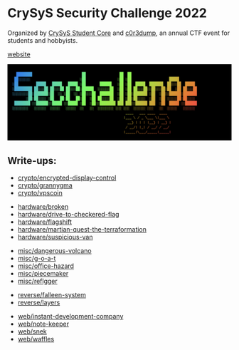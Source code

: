 # CrySyS Security Challenge 2022

Organized by [CrySyS Student Core](https://core.crysys.hu) and [c0r3dump](https://ctftime.org/team/65521), an annual CTF event for students
and hobbyists.

[website](https://secchallenge.crysys.hu)

![](img.png)

## Write-ups:


- [crypto/encrypted-display-control](./crypto/encrypted-display-control/solution/README.md)
- [crypto/grannygma](./crypto/grannygma/solution/README.md)
- [crypto/vpscoin](./crypto/vpscoin/solution/README.md)
<!-- -->
- [hardware/broken](./hardware/broken/solution/README.md)
- [hardware/drive-to-checkered-flag](./hardware/drive-to-checkered-flag/solution/README.md)
- [hardware/flagshift](./hardware/flagshift/solution/README.md)
- [hardware/martian-quest-the-terraformation](./hardware/martian-quest-the-terraformation/solution/README.md)
- [hardware/suspicious-van](./hardware/suspicious-van/solution/README.md)
<!-- -->
- [misc/dangerous-volcano](./misc/dangerous-volcano/solution/README.md)
- [misc/g-o-a-t](./misc/g-o-a-t/solution/README.md)
- [misc/office-hazard](./misc/office-hazard/solution/README.md)
- [misc/piecemaker](./misc/piecemaker/solution/README.md)
- [misc/reflgger](./misc/reflgger/solution/README.md)
<!-- -->
- [reverse/falleen-system](./reverse/falleen-system/solution/README.md)
- [reverse/layers](./reverse/layers/solution/README.md)
<!-- -->
- [web/instant-development-company](./web/instant-development-company/solution/README.md)
- [web/note-keeper](./web/note-keeper/solution/README.md)
- [web/snek](./web/snek/solution/README.md)
- [web/waffles](./web/waffles/solution/README.md)
